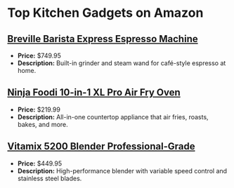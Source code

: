 # Top Kitchen Gadgets on Amazon

## [Breville Barista Express Espresso Machine](https://www.amazon.com/dp/B00CH9QWOU?tag=mychanneld-20)
- **Price:** $749.95
- **Description:** Built-in grinder and steam wand for café-style espresso at home.

## [Ninja Foodi 10-in-1 XL Pro Air Fry Oven](https://www.amazon.com/dp/B08GC6PL3D?tag=mychanneld-20)
- **Price:** $219.99
- **Description:** All-in-one countertop appliance that air fries, roasts, bakes, and more.

## [Vitamix 5200 Blender Professional-Grade](https://www.amazon.com/dp/B001VMAYAM?tag=mychanneld-20)
- **Price:** $449.95
- **Description:** High-performance blender with variable speed control and stainless steel blades.


